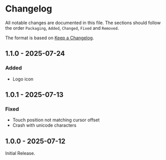 # Changelog

All notable changes are documented in this file.
The sections should follow the order `Packaging`, `Added`, `Changed`, `Fixed` and `Removed`.

The format is based on [Keep a Changelog](https://keepachangelog.com/en/1.0.0/).

## 1.1.0 - 2025-07-24

### Added

- Logo icon

## 1.0.1 - 2025-07-13

### Fixed

- Touch position not matching cursor offset
- Crash with unicode characters

## 1.0.0 - 2025-07-12

Initial Release.
